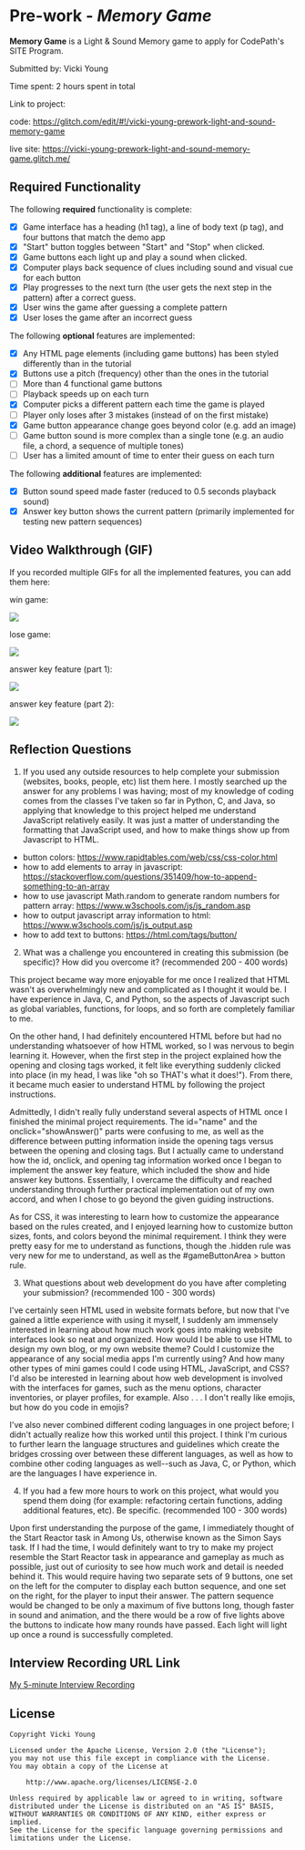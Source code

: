 # Pre-work - *Memory Game*

**Memory Game** is a Light & Sound Memory game to apply for CodePath's SITE Program. 

Submitted by: Vicki Young

Time spent: 2 hours spent in total

Link to project: 

code: https://glitch.com/edit/#!/vicki-young-prework-light-and-sound-memory-game

live site: https://vicki-young-prework-light-and-sound-memory-game.glitch.me/

## Required Functionality

The following **required** functionality is complete:

* [x] Game interface has a heading (h1 tag), a line of body text (p tag), and four buttons that match the demo app
* [x] "Start" button toggles between "Start" and "Stop" when clicked. 
* [x] Game buttons each light up and play a sound when clicked. 
* [x] Computer plays back sequence of clues including sound and visual cue for each button
* [x] Play progresses to the next turn (the user gets the next step in the pattern) after a correct guess. 
* [x] User wins the game after guessing a complete pattern
* [x] User loses the game after an incorrect guess

The following **optional** features are implemented:

* [x] Any HTML page elements (including game buttons) has been styled differently than in the tutorial
* [x] Buttons use a pitch (frequency) other than the ones in the tutorial
* [ ] More than 4 functional game buttons
* [ ] Playback speeds up on each turn
* [x] Computer picks a different pattern each time the game is played
* [ ] Player only loses after 3 mistakes (instead of on the first mistake)
* [x] Game button appearance change goes beyond color (e.g. add an image)
* [ ] Game button sound is more complex than a single tone (e.g. an audio file, a chord, a sequence of multiple tones)
* [ ] User has a limited amount of time to enter their guess on each turn

The following **additional** features are implemented:

- [x] Button sound speed made faster (reduced to 0.5 seconds playback sound)
- [x] Answer key button shows the current pattern (primarily implemented for testing new pattern sequences)

## Video Walkthrough (GIF)

If you recorded multiple GIFs for all the implemented features, you can add them here:

win game:

![](https://cdn.glitch.global/9d263e4d-d164-47a9-bf84-55f7d9924acf/win%20game.gif?v=1648445451899)

lose game:

![](https://cdn.glitch.global/9d263e4d-d164-47a9-bf84-55f7d9924acf/lose%20game.gif?v=1648445716380)

answer key feature (part 1):

![](https://cdn.glitch.global/9d263e4d-d164-47a9-bf84-55f7d9924acf/answer%20key%20part%201.gif?v=1648446623016)

answer key feature (part 2):

![](https://cdn.glitch.global/9d263e4d-d164-47a9-bf84-55f7d9924acf/answer%20key%20part%202.gif?v=1648446889822)

## Reflection Questions

1. If you used any outside resources to help complete your submission (websites, books, people, etc) list them here.
   I mostly searched up the answer for any problems I was having; most of my knowledge of coding comes from the classes I've taken so far in Python, C, and Java, so applying that knowledge to this project helped me understand JavaScript relatively easily. It was just a matter of understanding the formatting that JavaScript used, and how to make things show up from Javascript to HTML.

- button colors: https://www.rapidtables.com/web/css/css-color.html
- how to add elements to array in javascript: https://stackoverflow.com/questions/351409/how-to-append-something-to-an-array
- how to use javascript Math.random to generate random numbers for pattern array: https://www.w3schools.com/js/js_random.asp
- how to output javascript array information to html: https://www.w3schools.com/js/js_output.asp
- how to add text to buttons: https://html.com/tags/button/

2. What was a challenge you encountered in creating this submission (be specific)? How did you overcome it? (recommended 200 - 400 words)

This project became way more enjoyable for me once I realized that HTML wasn't as overwhelmingly new and complicated as I thought it would be. I have experience in Java, C, and Python, so the aspects of Javascript such as global variables, functions, for loops, and so forth are completely familiar to me. 

On the other hand, I had definitely encountered HTML before but had no understanding whatsoever of how HTML worked, so I was nervous to begin learning it. However, when the first step in the project explained how the opening and closing tags worked, it felt like everything suddenly clicked into place (in my head, I was like "oh so THAT's what it does!"). From there, it became much easier to understand HTML by following the project instructions.

Admittedly, I didn't really fully understand several aspects of HTML once I finished the minimal project requirements. The id="name" and the onclick="showAnswer()" parts were confusing to me, as well as the difference between putting information inside the opening tags versus between the opening and closing tags. But I actually came to understand how the id, onclick, and opening tag information worked once I began to implement the answer key feature, which included the show and hide answer key buttons. Essentially, I overcame the difficulty and reached understanding through further practical implementation out of my own accord, and when I chose to go beyond the given guiding instructions.

As for CSS, it was interesting to learn how to customize the appearance based on the rules created, and I enjoyed learning how to customize button sizes, fonts, and colors beyond the minimal requirement. I think they were pretty easy for me to understand as functions, though the .hidden rule was very new for me to understand, as well as the #gameButtonArea > button rule.

3. What questions about web development do you have after completing your submission? (recommended 100 - 300 words)

I've certainly seen HTML used in website formats before, but now that I've gained a little experience with using it myself, I suddenly am immensely interested in learning about how much work goes into making website interfaces look so neat and organized. How would I be able to use HTML to design my own blog, or my own website theme? Could I customize the appearance of any social media apps I'm currently using? And how many other types of mini games could I code using HTML, JavaScript, and CSS? I'd also be interested in learning about how web development is involved with the interfaces for games, such as the menu options, character inventories, or player profiles, for example. Also . . . I don't really like emojis, but how do you code in emojis?

I've also never combined different coding languages in one project before; I didn't actually realize how this worked until this project. I think I'm curious to further learn the language structures and guidelines which create the bridges crossing over between these different languages, as well as how to combine other coding languages as well--such as Java, C, or Python, which are the languages I have experience in.

4. If you had a few more hours to work on this project, what would you spend them doing (for example: refactoring certain functions, adding additional features, etc). Be specific. (recommended 100 - 300 words)

Upon first understanding the purpose of the game, I immediately thought of the Start Reactor task in Among Us, otherwise known as the Simon Says task. If I had the time, I would definitely want to try to make my project resemble the Start Reactor task in appearance and gameplay as much as possible, just out of curiosity to see how much work and detail is needed behind it. This would require having two separate sets of 9 buttons, one set on the left for the computer to display each button sequence, and one set on the right, for the player to input their answer. The pattern sequence would be changed to be only a maximum of five buttons long, though faster in sound and animation, and the there would be a row of five lights above the buttons to indicate how many rounds have passed. Each light will light up once a round is successfully completed. 


## Interview Recording URL Link

[My 5-minute Interview Recording](your-link-here)

## License

    Copyright Vicki Young

    Licensed under the Apache License, Version 2.0 (the "License");
    you may not use this file except in compliance with the License.
    You may obtain a copy of the License at

        http://www.apache.org/licenses/LICENSE-2.0

    Unless required by applicable law or agreed to in writing, software
    distributed under the License is distributed on an "AS IS" BASIS,
    WITHOUT WARRANTIES OR CONDITIONS OF ANY KIND, either express or implied.
    See the License for the specific language governing permissions and
    limitations under the License.
